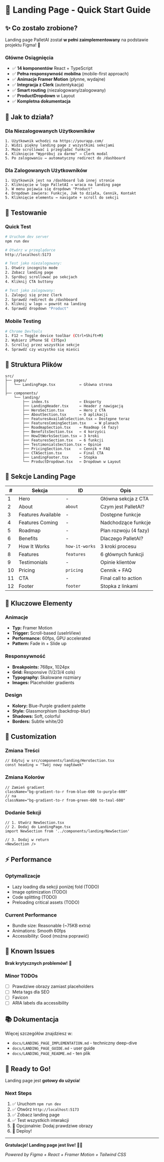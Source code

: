 # 🎨 Landing Page - Quick Start Guide

## ✨ Co zostało zrobione?

Landing page PalletAI został **w pełni zaimplementowany** na podstawie projektu Figma! 🎉

### Główne Osiągnięcia
- ✅ **14 komponentów** React + TypeScript
- ✅ **Pełna responsywność mobilna** (mobile-first approach)
- ✅ **Animacje Framer Motion** (płynne, wydajne)
- ✅ **Integracja z Clerk** (autentykacja)
- ✅ **Smart routing** (niezalogowany/zalogowany)
- ✅ **ProductDropdown** w Layout
- ✅ **Kompletna dokumentacja**

## 🚀 Jak to działa?

### Dla Niezalogowanych Użytkowników
```
1. Użytkownik wchodzi na https://yourapp.com/
2. Widzi piękny landing page z wszystkimi sekcjami
3. Może scrollować i przeglądać funkcje
4. Kliknięcie "Wypróbuj za darmo" → Clerk modal
5. Po zalogowaniu → automatyczny redirect do /dashboard
```

### Dla Zalogowanych Użytkowników
```
1. Użytkownik jest na /dashboard lub innej stronie
2. Kliknięcie w logo PalletAI → wraca na landing page
3. W menu pojawia się dropdown "Product"
4. Dropdown zawiera: Funkcje, Jak to działa, Cennik, Kontakt
5. Kliknięcie elementu → navigate + scroll do sekcji
```

## 📱 Testowanie

### Quick Test
```bash
# Uruchom dev server
npm run dev

# Otwórz w przeglądarce
http://localhost:5173

# Test jako niezalogowany:
1. Otwórz incognito mode
2. Zobacz landing page
3. Spróbuj scrollować po sekcjach
4. Kliknij CTA buttony

# Test jako zalogowany:
1. Zaloguj się przez Clerk
2. Sprawdź redirect do /dashboard
3. Kliknij w logo → powrót na landing
4. Sprawdź dropdown "Product"
```

### Mobile Testing
```bash
# Chrome DevTools
1. F12 → Toggle device toolbar (Ctrl+Shift+M)
2. Wybierz iPhone SE (375px)
3. Scrolluj przez wszystkie sekcje
4. Sprawdź czy wszystko się mieści
```

## 📁 Struktura Plików

```
src/
├── pages/
│   └── LandingPage.tsx           ← Główna strona
│
├── components/
    └── landing/
        ├── index.ts              ← Eksporty
        ├── LandingHeader.tsx     ← Header z nawigacją
        ├── HeroSection.tsx       ← Hero z CTA
        ├── AboutSection.tsx      ← O aplikacji
        ├── FeaturesAvailableSection.tsx ← Dostępne teraz
        ├── FeaturesComingSection.tsx    ← W planach
        ├── RoadmapSection.tsx    ← Roadmap (4 fazy)
        ├── BenefitsSection.tsx   ← 4 korzyści
        ├── HowItWorksSection.tsx ← 3 kroki
        ├── FeaturesSection.tsx   ← 6 funkcji
        ├── TestimonialsSection.tsx ← Opinie
        ├── PricingSection.tsx    ← Cennik + FAQ
        ├── CTASection.tsx        ← Final CTA
        ├── LandingFooter.tsx     ← Stopka
        └── ProductDropdown.tsx   ← Dropdown w Layout
```

## 🎨 Sekcje Landing Page

| # | Sekcja | ID | Opis |
|---|--------|-----|------|
| 1 | Hero | - | Główna sekcja z CTA |
| 2 | About | `about` | Czym jest PalletAI? |
| 3 | Features Available | - | Dostępne funkcje |
| 4 | Features Coming | - | Nadchodzące funkcje |
| 5 | Roadmap | - | Plan rozwoju (4 fazy) |
| 6 | Benefits | - | Dlaczego PalletAI? |
| 7 | How It Works | `how-it-works` | 3 kroki procesu |
| 8 | Features | `features` | 6 głównych funkcji |
| 9 | Testimonials | - | Opinie klientów |
| 10 | Pricing | `pricing` | Cennik + FAQ |
| 11 | CTA | - | Final call to action |
| 12 | Footer | `footer` | Stopka z linkami |

## 🎯 Kluczowe Elementy

### Animacje
- **Typ:** Framer Motion
- **Trigger:** Scroll-based (useInView)
- **Performance:** 60fps, GPU accelerated
- **Pattern:** Fade in + Slide up

### Responsywność
- **Breakpoints:** 768px, 1024px
- **Grid:** Responsive (1/2/3/4 cols)
- **Typography:** Skalowane rozmiary
- **Images:** Placeholder gradients

### Design
- **Kolory:** Blue-Purple gradient palette
- **Style:** Glassmorphism (backdrop-blur)
- **Shadows:** Soft, colorful
- **Borders:** Subtle white/20

## 🔧 Customization

### Zmiana Treści
```tsx
// Edytuj w src/components/landing/HeroSection.tsx
const heading = "Twój nowy nagłówek"
```

### Zmiana Kolorów
```tsx
// Zamień gradient
className="bg-gradient-to-r from-blue-600 to-purple-600"
// na
className="bg-gradient-to-r from-green-600 to-teal-600"
```

### Dodanie Sekcji
```tsx
// 1. Utwórz NewSection.tsx
// 2. Dodaj do LandingPage.tsx
import NewSection from '../components/landing/NewSection'

// 3. Dodaj w return
<NewSection />
```

## ⚡ Performance

### Optymalizacje
- Lazy loading dla sekcji poniżej fold (TODO)
- Image optimization (TODO)
- Code splitting (TODO)
- Preloading critical assets (TODO)

### Current Performance
- Bundle size: Reasonable (~75KB extra)
- Animations: Smooth 60fps
- Accessibility: Good (można poprawić)

## 🐛 Known Issues

**Brak krytycznych problemów!** 🎉

### Minor TODOs
- [ ] Prawdziwe obrazy zamiast placeholders
- [ ] Meta tags dla SEO
- [ ] Favicon
- [ ] ARIA labels dla accessibility

## 📚 Dokumentacja

Więcej szczegółów znajdziesz w:
- `docs/LANDING_PAGE_IMPLEMENTATION.md` - techniczny deep-dive
- `docs/LANDING_PAGE_GUIDE.md` - user guide
- `docs/LANDING_PAGE_README.md` - ten plik

## 🎉 Ready to Go!

Landing page jest **gotowy do użycia**! 

### Next Steps
1. ✅ Uruchom `npm run dev`
2. ✅ Otwórz `http://localhost:5173`
3. ✅ Zobacz landing page
4. ✅ Test wszystkich interakcji
5. 🎨 Opcjonalnie: Dodaj prawdziwe obrazy
6. 🚀 Deploy!

---

**Gratulacje! Landing page jest live!** 🚀✨

*Powered by Figma + React + Framer Motion + Tailwind CSS*








